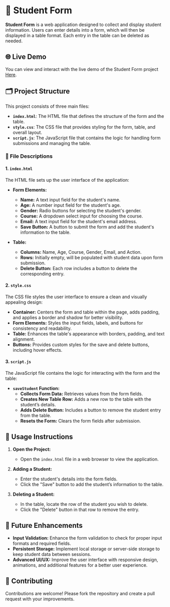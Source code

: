 # 📝 Student Form

**Student Form** is a web application designed to collect and display student information. Users can enter details into a form, which will then be displayed in a table format. Each entry in the table can be deleted as needed.

## 🌐 Live Demo

You can view and interact with the live demo of the Student Form project [Here](https://66baef7a367f13ac262077a1--dinesh-forms-data-display-in-table.netlify.app/).

## 🗂 Project Structure

This project consists of three main files:

- **`index.html`**: The HTML file that defines the structure of the form and the table.
- **`style.css`**: The CSS file that provides styling for the form, table, and overall layout.
- **`script.js`**: The JavaScript file that contains the logic for handling form submissions and managing the table.

### 📁 File Descriptions

#### 1. `index.html`

The HTML file sets up the user interface of the application:

- **Form Elements:**
  - **Name:** A text input field for the student's name.
  - **Age:** A number input field for the student's age.
  - **Gender:** Radio buttons for selecting the student's gender.
  - **Course:** A dropdown select input for choosing the course.
  - **Email:** A text input field for the student's email address.
  - **Save Button:** A button to submit the form and add the student's information to the table.

- **Table:**
  - **Columns:** Name, Age, Course, Gender, Email, and Action.
  - **Rows:** Initially empty, will be populated with student data upon form submission.
  - **Delete Button:** Each row includes a button to delete the corresponding entry.

#### 2. `style.css`

The CSS file styles the user interface to ensure a clean and visually appealing design:

- **Container:** Centers the form and table within the page, adds padding, and applies a border and shadow for better visibility.
- **Form Elements:** Styles the input fields, labels, and buttons for consistency and readability.
- **Table:** Enhances the table's appearance with borders, padding, and text alignment.
- **Buttons:** Provides custom styles for the save and delete buttons, including hover effects.

#### 3. `script.js`

The JavaScript file contains the logic for interacting with the form and the table:

- **`saveStudent` Function:**
  - **Collects Form Data:** Retrieves values from the form fields.
  - **Creates New Table Row:** Adds a new row to the table with the student’s details.
  - **Adds Delete Button:** Includes a button to remove the student entry from the table.
  - **Resets the Form:** Clears the form fields after submission.

## 🚀 Usage Instructions

1. **Open the Project:**
   - Open the `index.html` file in a web browser to view the application.

2. **Adding a Student:**
   - Enter the student's details into the form fields.
   - Click the "Save" button to add the student’s information to the table.

3. **Deleting a Student:**
   - In the table, locate the row of the student you wish to delete.
   - Click the "Delete" button in that row to remove the entry.

## 🔧 Future Enhancements

- **Input Validation:** Enhance the form validation to check for proper input formats and required fields.
- **Persistent Storage:** Implement local storage or server-side storage to keep student data between sessions.
- **Advanced UI/UX:** Improve the user interface with responsive design, animations, and additional features for a better user experience.

## 🤝 Contributing

Contributions are welcome! Please fork the repository and create a pull request with your improvements.

